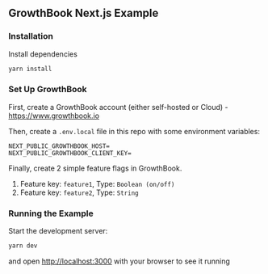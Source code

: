 ## GrowthBook Next.js Example

### Installation

Install dependencies

```bash
yarn install
```

### Set Up GrowthBook

First, create a GrowthBook account (either self-hosted or Cloud) - https://www.growthbook.io

Then, create a `.env.local` file in this repo with some environment variables:

```
NEXT_PUBLIC_GROWTHBOOK_HOST=
NEXT_PUBLIC_GROWTHBOOK_CLIENT_KEY=
```

Finally, create 2 simple feature flags in GrowthBook.

1. Feature key: `feature1`, Type: `Boolean (on/off)`
2. Feature key: `feature2`, Type: `String`

### Running the Example

Start the development server:

```bash
yarn dev
```

and open [http://localhost:3000](http://localhost:3000) with your browser to see it running
